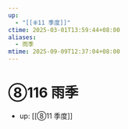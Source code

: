 ```yaml
---
up:
  - "[[⑧11 季度]]"
ctime: 2025-03-01T13:59:44+08:00
aliases:
  - 雨季
mtime: 2025-09-09T12:37:04+08:00
---
```


# ⑧116 雨季

- up: [[⑧11 季度]]
